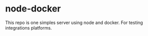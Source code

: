 # node-docker
This repo is one simples server using node and docker. For testing integrations platforms.
